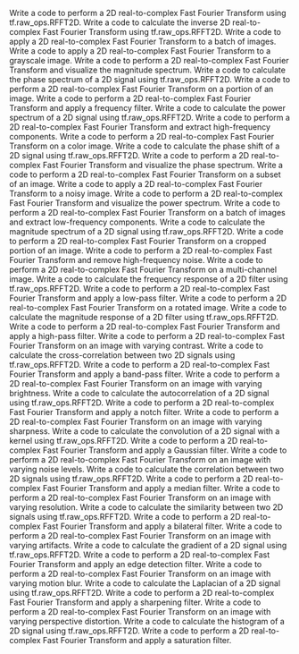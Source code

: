 Write a code to perform a 2D real-to-complex Fast Fourier Transform using tf.raw_ops.RFFT2D.
Write a code to calculate the inverse 2D real-to-complex Fast Fourier Transform using tf.raw_ops.RFFT2D.
Write a code to apply a 2D real-to-complex Fast Fourier Transform to a batch of images.
Write a code to apply a 2D real-to-complex Fast Fourier Transform to a grayscale image.
Write a code to perform a 2D real-to-complex Fast Fourier Transform and visualize the magnitude spectrum.
Write a code to calculate the phase spectrum of a 2D signal using tf.raw_ops.RFFT2D.
Write a code to perform a 2D real-to-complex Fast Fourier Transform on a portion of an image.
Write a code to perform a 2D real-to-complex Fast Fourier Transform and apply a frequency filter.
Write a code to calculate the power spectrum of a 2D signal using tf.raw_ops.RFFT2D.
Write a code to perform a 2D real-to-complex Fast Fourier Transform and extract high-frequency components.
Write a code to perform a 2D real-to-complex Fast Fourier Transform on a color image.
Write a code to calculate the phase shift of a 2D signal using tf.raw_ops.RFFT2D.
Write a code to perform a 2D real-to-complex Fast Fourier Transform and visualize the phase spectrum.
Write a code to perform a 2D real-to-complex Fast Fourier Transform on a subset of an image.
Write a code to apply a 2D real-to-complex Fast Fourier Transform to a noisy image.
Write a code to perform a 2D real-to-complex Fast Fourier Transform and visualize the power spectrum.
Write a code to perform a 2D real-to-complex Fast Fourier Transform on a batch of images and extract low-frequency components.
Write a code to calculate the magnitude spectrum of a 2D signal using tf.raw_ops.RFFT2D.
Write a code to perform a 2D real-to-complex Fast Fourier Transform on a cropped portion of an image.
Write a code to perform a 2D real-to-complex Fast Fourier Transform and remove high-frequency noise.
Write a code to perform a 2D real-to-complex Fast Fourier Transform on a multi-channel image.
Write a code to calculate the frequency response of a 2D filter using tf.raw_ops.RFFT2D.
Write a code to perform a 2D real-to-complex Fast Fourier Transform and apply a low-pass filter.
Write a code to perform a 2D real-to-complex Fast Fourier Transform on a rotated image.
Write a code to calculate the magnitude response of a 2D filter using tf.raw_ops.RFFT2D.
Write a code to perform a 2D real-to-complex Fast Fourier Transform and apply a high-pass filter.
Write a code to perform a 2D real-to-complex Fast Fourier Transform on an image with varying contrast.
Write a code to calculate the cross-correlation between two 2D signals using tf.raw_ops.RFFT2D.
Write a code to perform a 2D real-to-complex Fast Fourier Transform and apply a band-pass filter.
Write a code to perform a 2D real-to-complex Fast Fourier Transform on an image with varying brightness.
Write a code to calculate the autocorrelation of a 2D signal using tf.raw_ops.RFFT2D.
Write a code to perform a 2D real-to-complex Fast Fourier Transform and apply a notch filter.
Write a code to perform a 2D real-to-complex Fast Fourier Transform on an image with varying sharpness.
Write a code to calculate the convolution of a 2D signal with a kernel using tf.raw_ops.RFFT2D.
Write a code to perform a 2D real-to-complex Fast Fourier Transform and apply a Gaussian filter.
Write a code to perform a 2D real-to-complex Fast Fourier Transform on an image with varying noise levels.
Write a code to calculate the correlation between two 2D signals using tf.raw_ops.RFFT2D.
Write a code to perform a 2D real-to-complex Fast Fourier Transform and apply a median filter.
Write a code to perform a 2D real-to-complex Fast Fourier Transform on an image with varying resolution.
Write a code to calculate the similarity between two 2D signals using tf.raw_ops.RFFT2D.
Write a code to perform a 2D real-to-complex Fast Fourier Transform and apply a bilateral filter.
Write a code to perform a 2D real-to-complex Fast Fourier Transform on an image with varying artifacts.
Write a code to calculate the gradient of a 2D signal using tf.raw_ops.RFFT2D.
Write a code to perform a 2D real-to-complex Fast Fourier Transform and apply an edge detection filter.
Write a code to perform a 2D real-to-complex Fast Fourier Transform on an image with varying motion blur.
Write a code to calculate the Laplacian of a 2D signal using tf.raw_ops.RFFT2D.
Write a code to perform a 2D real-to-complex Fast Fourier Transform and apply a sharpening filter.
Write a code to perform a 2D real-to-complex Fast Fourier Transform on an image with varying perspective distortion.
Write a code to calculate the histogram of a 2D signal using tf.raw_ops.RFFT2D.
Write a code to perform a 2D real-to-complex Fast Fourier Transform and apply a saturation filter.